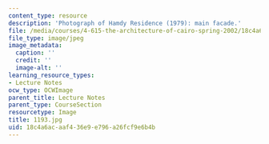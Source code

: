 ```yaml
---
content_type: resource
description: 'Photograph of Hamdy Residence (1979): main facade.'
file: /media/courses/4-615-the-architecture-of-cairo-spring-2002/18c4a6acaaf436e9e796a26fcf9e6b4b_1193.jpg
file_type: image/jpeg
image_metadata:
  caption: ''
  credit: ''
  image-alt: ''
learning_resource_types:
- Lecture Notes
ocw_type: OCWImage
parent_title: Lecture Notes
parent_type: CourseSection
resourcetype: Image
title: 1193.jpg
uid: 18c4a6ac-aaf4-36e9-e796-a26fcf9e6b4b
---
```


